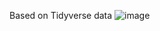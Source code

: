 Based on Tidyverse data
![image](https://github.com/user-attachments/assets/264b27d4-062f-45e2-bf39-c922f3d3186e)
